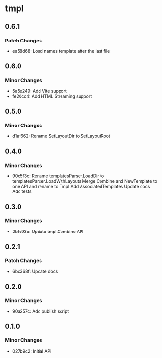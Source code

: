 # tmpl

## 0.6.1

### Patch Changes

- ea58d68: Load names template after the last file

## 0.6.0

### Minor Changes

- 5a5e249: Add Vite support
- fe20cc4: Add HTML Streaming support

## 0.5.0

### Minor Changes

- d1af662: Rename SetLayoutDir to SetLayoutRoot

## 0.4.0

### Minor Changes

- 90c5f3c: Rename templatesParser.LoadDir to templatesParser.LoadWithLayouts
  Merge Combine and NewTemplate to one API and rename to Tmpl
  Add AssociatedTemplates
  Update docs
  Add tests

## 0.3.0

### Minor Changes

- 2bfc93e: Update tmpl.Combine API

## 0.2.1

### Patch Changes

- 6bc368f: Update docs

## 0.2.0

### Minor Changes

- 90a257c: Add publish script

## 0.1.0

### Minor Changes

- 027b9c2: Initial API
